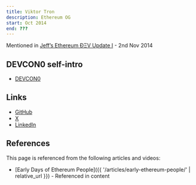 ```yaml
---
title: Viktor Tron
description: Ethereum OG
start: Oct 2014
end: ???
---
```


Mentioned in [Jeff’s Ethereum ÐΞV Update I](https://blog.ethereum.org/2014/11/02/jeffs-ethereum-dev-update) - 2nd Nov 2014

## DEVCON0 self-intro
- [DEVCON0](https://youtu.be/_BvvUlKDqp0?t=23m41s)

## Links
- [GitHub](https://github.com/zelig)
- [X](https://x.com/zeligf)
- [LinkedIn](https://www.linkedin.com/in/viktortron/)

## References

This page is referenced from the following articles and videos:

- [Early Days of Ethereum People]({{ '/articles/early-ethereum-people/' | relative_url }}) - Referenced in content